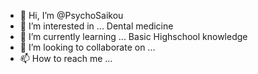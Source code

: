 - 👋 Hi, I’m @PsychoSaikou
- 👀 I’m interested in ... Dental medicine
- 🌱 I’m currently learning ... Basic Highschool knowledge
- 💞️ I’m looking to collaborate on ...
- 📫 How to reach me ...

<!---
PsychoSaikou/PsychoSaikou is a ✨ special ✨ repository because its `README.md` (this file) appears on your GitHub profile.
You can click the Preview link to take a look at your changes.
--->
